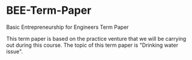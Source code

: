 # BEE-Term-Paper
Basic Entrepreneurship for Engineers Term Paper

This term paper is based on the practice venture that we will be carrying out during this course.
The topic of this term paper is "Drinking water issue".

